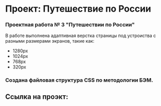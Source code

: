 # Проект: Путешествие по России


### Проектная работа № 3 "Путешествии по России"

В работе выполнена адаптивная верстка страницы под устроиства с разными размерами экранов, такие как:

* 1280px
* 1024px
* 768px
* 320px

### Создана файловая структура CSS по методологии БЭМ.

## Ссылка на проэкт: 